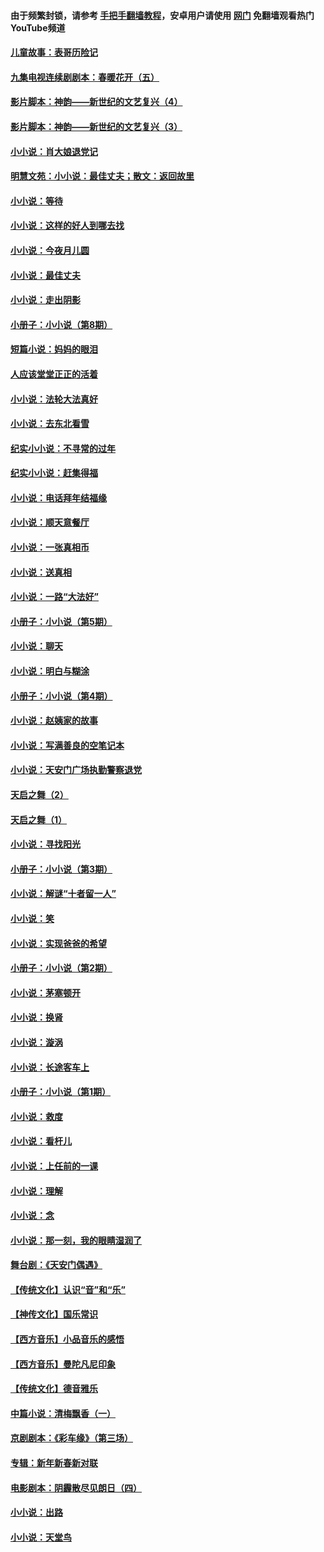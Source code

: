 #### 由于频繁封锁，请参考 [手把手翻墙教程](https://github.com/gfw-breaker/guides/wiki/)，安卓用户请使用 [网门](https://github.com/gfw-breaker/nogfw/blob/master/dl.md?t=05041501) 免翻墙观看热门YouTube频道 

#### [儿童故事：表哥历险记](../pages/328/383535.md?t=05041501) 

#### [九集电视连续剧剧本：春暖花开（五）](../pages/328/275919.md?t=05041501) 

#### [影片脚本：神韵——新世纪的文艺复兴（4）](../pages/328/266089.md?t=05041501) 

#### [影片脚本：神韵——新世纪的文艺复兴（3）](../pages/328/266087.md?t=05041501) 

#### [小小说：肖大娘退党记](../pages/328/239807.md?t=05041501) 

#### [明慧文苑：小小说：最佳丈夫；散文：返回故里](../pages/328/3439.md?t=05041501) 

#### [小小说：等待](../pages/328/223927.md?t=05041501) 

#### [小小说：这样的好人到哪去找](../pages/328/209396.md?t=05041501) 

#### [小小说：今夜月儿圆](../pages/328/193588.md?t=05041501) 

#### [小小说：最佳丈夫](../pages/328/190938.md?t=05041501) 

#### [小小说：走出阴影](../pages/328/190744.md?t=05041501) 

#### [小册子：小小说（第8期）](../pages/328/188202.md?t=05041501) 

#### [短篇小说：妈妈的眼泪](../pages/328/187712.md?t=05041501) 

#### [人应该堂堂正正的活着](../pages/328/182430.md?t=05041501) 

#### [小小说：法轮大法真好](../pages/328/174669.md?t=05041501) 

#### [小小说：去东北看雪](../pages/328/173882.md?t=05041501) 

#### [纪实小小说：不寻常的过年](../pages/328/173187.md?t=05041501) 

#### [纪实小小说：赶集得福](../pages/328/172652.md?t=05041501) 

#### [小小说：电话拜年结福缘](../pages/328/172533.md?t=05041501) 

#### [小小说：顺天意餐厅](../pages/328/170182.md?t=05041501) 

#### [小小说：一张真相币](../pages/328/169410.md?t=05041501) 

#### [小小说：送真相](../pages/328/166713.md?t=05041501) 

#### [小小说：一路“大法好”](../pages/328/162016.md?t=05041501) 

#### [小册子：小小说（第5期）](../pages/328/161131.md?t=05041501) 

#### [小小说：聊天](../pages/328/159640.md?t=05041501) 

#### [小小说：明白与糊涂](../pages/328/158101.md?t=05041501) 

#### [小册子：小小说（第4期）](../pages/328/158006.md?t=05041501) 

#### [小小说：赵姨家的故事](../pages/328/157843.md?t=05041501) 

#### [小小说：写满善良的空笔记本](../pages/328/157382.md?t=05041501) 

#### [小小说：天安门广场执勤警察退党](../pages/328/156982.md?t=05041501) 

#### [天启之舞（2）](../pages/328/153440.md?t=05041501) 

#### [天启之舞（1）](../pages/328/153439.md?t=05041501) 

#### [小小说：寻找阳光](../pages/328/153065.md?t=05041501) 

#### [小册子：小小说（第3期）](../pages/328/151715.md?t=05041501) 

#### [小小说：解谜“十者留一人”](../pages/328/148967.md?t=05041501) 

#### [小小说：笑](../pages/328/148905.md?t=05041501) 

#### [小小说：实现爸爸的希望](../pages/328/148096.md?t=05041501) 

#### [小册子：小小说（第2期）](../pages/328/147214.md?t=05041501) 

#### [小小说：茅塞顿开](../pages/328/147030.md?t=05041501) 

#### [小小说：换肾](../pages/328/146770.md?t=05041501) 

#### [小小说：漩涡](../pages/328/146683.md?t=05041501) 

#### [小小说：长途客车上](../pages/328/145076.md?t=05041501) 

#### [小册子：小小说（第1期）](../pages/328/143963.md?t=05041501) 

#### [小小说：救度](../pages/328/143927.md?t=05041501) 

#### [小小说：看杆儿](../pages/328/142137.md?t=05041501) 

#### [小小说：上任前的一课](../pages/328/140808.md?t=05041501) 

#### [小小说：理解](../pages/328/140476.md?t=05041501) 

#### [小小说：念](../pages/328/139513.md?t=05041501) 

#### [小小说：那一刻，我的眼睛湿润了](../pages/328/138476.md?t=05041501) 

#### [舞台剧：《天安门偶遇》](../pages/328/117155.md?t=05041501) 

#### [【传统文化】认识“音”和“乐”](../pages/328/108667.md?t=05041501) 

#### [【神传文化】国乐常识](../pages/328/104225.md?t=05041501) 

#### [【西方音乐】小品音乐的感悟](../pages/328/102924.md?t=05041501) 

#### [【西方音乐】曼陀凡尼印象](../pages/328/102922.md?t=05041501) 

#### [【传统文化】德音雅乐](../pages/328/102923.md?t=05041501) 

#### [中篇小说：清梅飘香（一）](../pages/328/101058.md?t=05041501) 

#### [京剧剧本：《彩车缘》（第三场）](../pages/328/96434.md?t=05041501) 

#### [专辑：新年新春新对联](../pages/328/94991.md?t=05041501) 

#### [电影剧本：阴霾散尽见朗日（四）](../pages/328/87081.md?t=05041501) 

#### [小小说：出路](../pages/328/84848.md?t=05041501) 

#### [小小说：天堂鸟](../pages/328/83084.md?t=05041501) 

